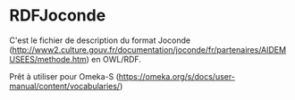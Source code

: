 # RDFJoconde

C'est le fichier de description du format Joconde (http://www2.culture.gouv.fr/documentation/joconde/fr/partenaires/AIDEMUSEES/methode.htm) en OWL/RDF.

Prêt à utiliser pour Omeka-S (https://omeka.org/s/docs/user-manual/content/vocabularies/)

